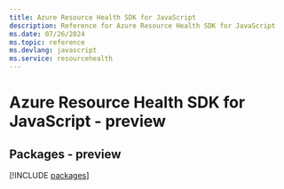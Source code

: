 ```yaml
---
title: Azure Resource Health SDK for JavaScript
description: Reference for Azure Resource Health SDK for JavaScript
ms.date: 07/26/2024
ms.topic: reference
ms.devlang: javascript
ms.service: resourcehealth
---
```

# Azure Resource Health SDK for JavaScript - preview
## Packages - preview
[!INCLUDE [packages](resource-health-index.md)]